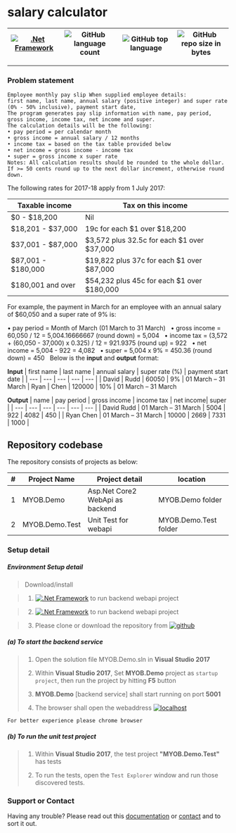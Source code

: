 # salary calculator

[![.Net Framework](https://img.shields.io/badge/DotNet-2.1_Framework-blue.svg?style=plastic)](https://www.microsoft.com/net/download/dotnet-core/2.1)  | ![GitHub language count](https://img.shields.io/github/languages/count/ajeetx/myob.svg) | ![GitHub top language](https://img.shields.io/github/languages/top/ajeetx/myob.svg) |![GitHub repo size in bytes](https://img.shields.io/github/repo-size/ajeetx/myob.svg) 
| ---  | ---        | ---      | ---        | 

---------------------------------------

### Problem statement

```
Employee monthly pay slip When supplied employee details: 
first name, last name, annual salary (positive integer) and super rate (0% - 50% inclusive), payment start date, 
The program generates pay slip information with name, pay period, gross income, income tax, net income and super. 
The calculation details will be the following: 
• pay period = per calendar month   
• gross income = annual salary / 12 months   
• income tax = based on the tax table provided below   
• net income = gross income - income tax   
• super = gross income x super rate   
Notes: All calculation results should be rounded to the whole dollar. 
If >= 50 cents round up to the next dollar increment, otherwise round down.   
```
The following rates for 2017-18 apply from 1 July 2017: 
	
| Taxable income | Tax on this income     |
| --- | --- |
| $0 - $18,200 | Nil       |
| $18,201 - $37,000 | 19c for each $1 over $18,200 |
| $37,001 - $87,000 | $3,572 plus 32.5c for each $1 over $37,000 |
| $87,001 - $180,000 | $19,822 plus 37c for each $1 over $87,000 |
| $180,001 and over | $54,232 plus 45c for each $1 over $180,000 |
 
For example, the payment in March for an employee with an annual salary of $60,050 and a super rate of 9% is:

• pay period = Month of March (01 March to 31 March)   
• gross income = 60,050 / 12 = 5,004.16666667 (round down) = 5,004   
• income tax = (3,572 + (60,050 - 37,000) x 0.325) / 12 = 921.9375 (round up) = 922   
• net income = 5,004 - 922 = 4,082   
• super = 5,004 x 9% = 450.36 (round down) = 450   
Below is the **input** and **output** format: 
 
**Input**
| first name | last name | annual salary | super rate (%) | payment start date | 
| --- | --- | --- | --- | --- | 
| David | Rudd | 60050 | 9% | 01 March – 31 March 
| Ryan | Chen | 120000 | 10% | 01 March – 31 March 
 
**Output**
| name |  pay period | gross income | income tax | net income|  super | 
| --- | --- | --- | --- | --- | --- |
| David Rudd | 01 March – 31 March | 5004 | 922 | 4082 | 450 |
| Ryan Chen | 01 March – 31 March | 10000 | 2669 | 7331 | 1000 |


## Repository codebase
 
The repository consists of projects as below:


| # |Project Name | Project detail | location|
| ---| ---  | ---           | ---          |
| 1 | MYOB.Demo | Asp.Net Core2 WebApi as backend  |  MYOB.Demo folder |
| 2 | MYOB.Demo.Test | Unit Test for webapi |  MYOB.Demo.Test folder | 


### Setup detail

##### Environment Setup detail

> Download/install   	

>	1.	[![.Net Framework](https://img.shields.io/badge/VisualStudio_2017-blue.svg?style=plastic)](https://visualstudio.microsoft.com/) to run backend webapi project

>	2.	[![.Net Framework](https://img.shields.io/badge/DotNet-2.1_Framework-blue.svg?style=plastic)](https://www.microsoft.com/net/download/dotnet-core/2.1) to run backend webapi project  

>   3. Please clone or download the repository from [![github](https://img.shields.io/badge/git-hub-blue.svg?style=plastic)](https://github.com/AJEETX/myob) 
>   
>   
##### (a) To start the backend service
   
>   1. Open the solution file MYOB.Demo.sln in **Visual Studio 2017**
>
>   2. Within **Visual Studio 2017**, Set **MYOB.Demo** project as `startup project`, then run the project by hitting **F5** button
>   
>   3. **MYOB.Demo** [backend service] shall start running on port **5001**
>   
>   4. The browser shall open the webaddress [![localhost](https://img.shields.io/badge/localhost:5001/-swagger-blue.svg?style=plastic)](http://localhost:5001/swagger) 

```
For better experience please chrome browser
```

##### (b) To run the unit test project

>   1. Within **Visual Studio 2017**, the test project  **"MYOB.Demo.Test"** has tests
>   
>   2. To run the tests, open the `Test Explorer` window and run those discovered tests.



### Support or Contact

Having any trouble? Please read out this [documentation](https://github.com/AJEETX/myob/blob/master/README.md) or [contact](mailto:ajeetkumar@email.com) and to sort it out.
